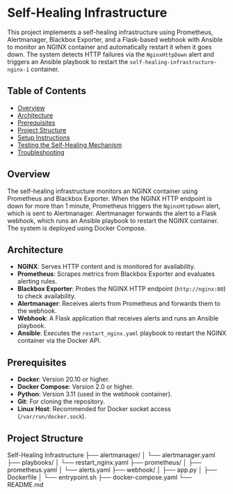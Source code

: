# Self-Healing Infrastructure

This project implements a self-healing infrastructure using Prometheus, Alertmanager, Blackbox Exporter, and a Flask-based webhook with Ansible to monitor an NGINX container and automatically restart it when it goes down. The system detects HTTP failures via the `NginxHttpDown` alert and triggers an Ansible playbook to restart the `self-healing-infrastructure-nginx-1` container.

## Table of Contents
- [Overview](#overview)
- [Architecture](#architecture)
- [Prerequisites](#prerequisites)
- [Project Structure](#project-structure)
- [Setup Instructions](#setup-instructions)
- [Testing the Self-Healing Mechanism](#testing-the-self-healing-mechanism)
- [Troubleshooting](#troubleshooting)

## Overview
The self-healing infrastructure monitors an NGINX container using Prometheus and Blackbox Exporter. When the NGINX HTTP endpoint is down for more than 1 minute, Prometheus triggers the `NginxHttpDown` alert, which is sent to Alertmanager. Alertmanager forwards the alert to a Flask webhook, which runs an Ansible playbook to restart the NGINX container. The system is deployed using Docker Compose.

## Architecture
- **NGINX**: Serves HTTP content and is monitored for availability.
- **Prometheus**: Scrapes metrics from Blackbox Exporter and evaluates alerting rules.
- **Blackbox Exporter**: Probes the NGINX HTTP endpoint (`http://nginx:80`) to check availability.
- **Alertmanager**: Receives alerts from Prometheus and forwards them to the webhook.
- **Webhook**: A Flask application that receives alerts and runs an Ansible playbook.
- **Ansible**: Executes the `restart_nginx.yaml` playbook to restart the NGINX container via the Docker API.

## Prerequisites
- **Docker**: Version 20.10 or higher.
- **Docker Compose**: Version 2.0 or higher.
- **Python**: Version 3.11 (used in the webhook container).
- **Git**: For cloning the repository.
- **Linux Host**: Recommended for Docker socket access (`/var/run/docker.sock`).

## Project Structure

Self-Healing Infrastructure
├── alertmanager/
│   └── alertmanager.yaml
├── playbooks/
│   └── restart\_nginx.yaml
├── prometheus/
│   ├── prometheus.yaml
│   └── alerts.yaml
├── webhook/
│   ├── app.py
│   ├── Dockerfile
│   └── entrypoint.sh
├── docker-compose.yaml
└── README.md


